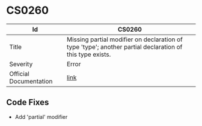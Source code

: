 # CS0260

| Id                     | CS0260                                                                                                    |
| ---------------------- | --------------------------------------------------------------------------------------------------------- |
| Title                  | Missing partial modifier on declaration of type 'type'; another partial declaration of this type exists\. |
| Severity               | Error                                                                                                     |
| Official Documentation | [link](http://docs.microsoft.com/en-us/dotnet/csharp/language-reference/compiler-messages/cs0260)         |

## Code Fixes

* Add 'partial' modifier

